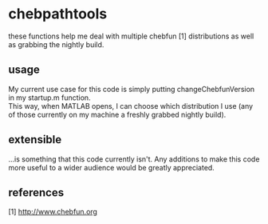 chebpathtools
=============

these functions help me deal with multiple chebfun [1] distributions as well as grabbing the nightly build.

usage
-----

My current use case for this code is simply putting changeChebfunVersion in my startup.m function.  
This way, when MATLAB opens, I can choose which distribution I use (any of those currently on my machine
a freshly grabbed nightly build).

extensible
----------

...is something that this code currently isn't.  Any additions to make this code more useful to a 
wider audience would be greatly appreciated.

references
----------

[1] http://www.chebfun.org

